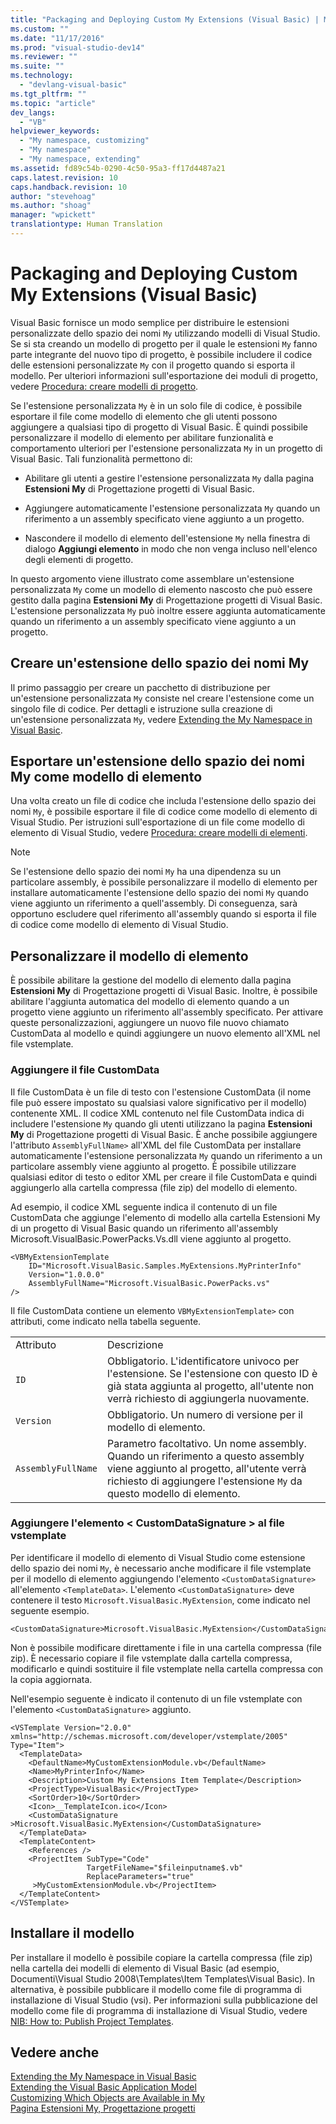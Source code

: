 ```yaml
---
title: "Packaging and Deploying Custom My Extensions (Visual Basic) | Microsoft Docs"
ms.custom: ""
ms.date: "11/17/2016"
ms.prod: "visual-studio-dev14"
ms.reviewer: ""
ms.suite: ""
ms.technology: 
  - "devlang-visual-basic"
ms.tgt_pltfrm: ""
ms.topic: "article"
dev_langs: 
  - "VB"
helpviewer_keywords: 
  - "My namespace, customizing"
  - "My namespace"
  - "My namespace, extending"
ms.assetid: fd89c54b-0290-4c50-95a3-ff17d4487a21
caps.latest.revision: 10
caps.handback.revision: 10
author: "stevehoag"
ms.author: "shoag"
manager: "wpickett"
translationtype: Human Translation
---
```

# Packaging and Deploying Custom My Extensions (Visual Basic)
Visual Basic fornisce un modo semplice per distribuire le estensioni personalizzate dello spazio dei nomi `My` utilizzando modelli di Visual Studio.  Se si sta creando un modello di progetto per il quale le estensioni `My` fanno parte integrante del nuovo tipo di progetto, è possibile includere il codice delle estensioni personalizzate `My` con il progetto quando si esporta il modello.  Per ulteriori informazioni sull'esportazione dei moduli di progetto, vedere [Procedura: creare modelli di progetto](../Topic/How%20to:%20Create%20Project%20Templates.md).  
  
 Se l'estensione personalizzata `My` è in un solo file di codice, è possibile esportare il file come modello di elemento che gli utenti possono aggiungere a qualsiasi tipo di progetto di Visual Basic.  È quindi possibile personalizzare il modello di elemento per abilitare funzionalità e comportamento ulteriori per l'estensione personalizzata `My` in un progetto di Visual Basic.  Tali funzionalità permettono di:  
  
-   Abilitare gli utenti a gestire l'estensione personalizzata `My` dalla pagina **Estensioni My** di Progettazione progetti di Visual Basic.  
  
-   Aggiungere automaticamente l'estensione personalizzata `My` quando un riferimento a un assembly specificato viene aggiunto a un progetto.  
  
-   Nascondere il modello di elemento dell'estensione `My` nella finestra di dialogo **Aggiungi elemento** in modo che non venga incluso nell'elenco degli elementi di progetto.  
  
 In questo argomento viene illustrato come assemblare un'estensione personalizzata `My` come un modello di elemento nascosto che può essere gestito dalla pagina **Estensioni My** di Progettazione progetti di Visual Basic.  L'estensione personalizzata `My` può inoltre essere aggiunta automaticamente quando un riferimento a un assembly specificato viene aggiunto a un progetto.  
  
## Creare un'estensione dello spazio dei nomi My  
 Il primo passaggio per creare un pacchetto di distribuzione per un'estensione personalizzata `My` consiste nel creare l'estensione come un singolo file di codice.  Per dettagli e istruzione sulla creazione di un'estensione personalizzata `My`, vedere [Extending the My Namespace in Visual Basic](../../../visual-basic/developing-apps/customizing-extending-my/extending-the-my-namespace.md).  
  
## Esportare un'estensione dello spazio dei nomi My come modello di elemento  
 Una volta creato un file di codice che includa l'estensione dello spazio dei nomi `My`, è possibile esportare il file di codice come modello di elemento di Visual Studio.  Per istruzioni sull'esportazione di un file come modello di elemento di Visual Studio, vedere [Procedura: creare modelli di elementi](../Topic/How%20to:%20Create%20Item%20Templates.md).  
  
> [!NOTE]
>  Se l'estensione dello spazio dei nomi `My` ha una dipendenza su un particolare assembly, è possibile personalizzare il modello di elemento per installare automaticamente l'estensione dello spazio dei nomi `My` quando viene aggiunto un riferimento a quell'assembly.  Di conseguenza, sarà opportuno escludere quel riferimento all'assembly quando si esporta il file di codice come modello di elemento di Visual Studio.  
  
## Personalizzare il modello di elemento  
 È possibile abilitare la gestione del modello di elemento dalla pagina **Estensioni My** di Progettazione progetti di Visual Basic.  Inoltre, è possibile abilitare l'aggiunta automatica del modello di elemento quando a un progetto viene aggiunto un riferimento all'assembly specificato.  Per attivare queste personalizzazioni, aggiungere un nuovo file nuovo chiamato CustomData al modello e quindi aggiungere un nuovo elemento all'XML nel file vstemplate.  
  
### Aggiungere il file CustomData  
 Il file CustomData è un file di testo con l'estensione CustomData \(il nome file può essere impostato su qualsiasi valore significativo per il modello\) contenente XML.  Il codice XML contenuto nel file CustomData indica di includere l'estensione `My` quando gli utenti utilizzano la pagina **Estensioni My** di Progettazione progetti di Visual Basic.  È anche possibile aggiungere l'attributo `AssemblyFullName>` all'XML del file CustomData  per installare automaticamente l'estensione personalizzata `My` quando un riferimento a un particolare assembly viene aggiunto al progetto.  È possibile utilizzare qualsiasi editor di testo o editor XML per creare il file CustomData e quindi aggiungerlo alla cartella compressa \(file zip\) del modello di elemento.  
  
 Ad esempio, il codice XML seguente indica il contenuto di un file CustomData che aggiunge l'elemento di modello alla cartella Estensioni My di un progetto di Visual Basic quando un riferimento all'assembly Microsoft.VisualBasic.PowerPacks.Vs.dll viene aggiunto al progetto.  
  
```  
<VBMyExtensionTemplate   
    ID="Microsoft.VisualBasic.Samples.MyExtensions.MyPrinterInfo"   
    Version="1.0.0.0"  
    AssemblyFullName="Microsoft.VisualBasic.PowerPacks.vs"  
/>  
```  
  
 Il file CustomData contiene un elemento `VBMyExtensionTemplate>` con attributi, come indicato nella tabella seguente.  
  
|||  
|-|-|  
|Attributo|Descrizione|  
|`ID`|Obbligatorio.  L'identificatore univoco per l'estensione.  Se l'estensione con questo ID è già stata aggiunta al progetto, all'utente non verrà richiesto di aggiungerla nuovamente.|  
|`Version`|Obbligatorio.  Un numero di versione per il modello di elemento.|  
|`AssemblyFullName`|Parametro facoltativo.  Un nome assembly.  Quando un riferimento a questo assembly viene aggiunto al progetto, all'utente verrà richiesto di aggiungere l'estensione `My` da questo modello di elemento.|  
  
### Aggiungere l'elemento \< CustomDataSignature \> al file vstemplate  
 Per identificare il modello di elemento di Visual Studio come estensione dello spazio dei nomi `My`, è necessario anche modificare il file vstemplate per il modello di elemento  aggiungendo l'elemento `<CustomDataSignature>` all'elemento `<TemplateData>`.  L'elemento `<CustomDataSignature>` deve contenere il testo `Microsoft.VisualBasic.MyExtension`, come indicato nel seguente esempio.  
  
```  
<CustomDataSignature>Microsoft.VisualBasic.MyExtension</CustomDataSignature>  
```  
  
 Non è possibile modificare direttamente i file in una cartella compressa \(file zip\).  È necessario copiare il file vstemplate dalla cartella compressa, modificarlo e quindi sostituire il file vstemplate nella cartella compressa con la copia aggiornata.  
  
 Nell'esempio seguente è indicato il contenuto di un file vstemplate con l'elemento `<CustomDataSignature>` aggiunto.  
  
```  
<VSTemplate Version="2.0.0" xmlns="http://schemas.microsoft.com/developer/vstemplate/2005" Type="Item">  
  <TemplateData>  
    <DefaultName>MyCustomExtensionModule.vb</DefaultName>  
    <Name>MyPrinterInfo</Name>  
    <Description>Custom My Extensions Item Template</Description>  
    <ProjectType>VisualBasic</ProjectType>  
    <SortOrder>10</SortOrder>  
    <Icon>__TemplateIcon.ico</Icon>  
    <CustomDataSignature       >Microsoft.VisualBasic.MyExtension</CustomDataSignature>  
  </TemplateData>  
  <TemplateContent>  
    <References />  
    <ProjectItem SubType="Code"   
                 TargetFileName="$fileinputname$.vb"  
                 ReplaceParameters="true"  
     >MyCustomExtensionModule.vb</ProjectItem>  
  </TemplateContent>  
</VSTemplate>  
```  
  
## Installare il modello  
 Per installare il modello è possibile copiare la cartella compressa \(file zip\) nella cartella dei modelli di elemento di Visual Basic \(ad esempio, Documenti\\Visual Studio 2008\\Templates\\Item Templates\\Visual Basic\).  In alternativa, è possibile pubblicare il modello come file di programma di installazione di Visual Studio \(vsi\).  Per informazioni sulla pubblicazione del modello come file di programma di installazione di Visual Studio, vedere [NIB: How to: Publish Project Templates](http://msdn.microsoft.com/it-it/b9087f58-64e9-4767-bf54-e3bf40d63b20).  
  
## Vedere anche  
 [Extending the My Namespace in Visual Basic](../../../visual-basic/developing-apps/customizing-extending-my/extending-the-my-namespace.md)   
 [Extending the Visual Basic Application Model](../../../visual-basic/developing-apps/customizing-extending-my/extending-the-visual-basic-application-model.md)   
 [Customizing Which Objects are Available in My](../../../visual-basic/developing-apps/customizing-extending-my/customizing-which-objects-are-available-in-my.md)   
 [Pagina Estensioni My, Progettazione progetti](/visual-studio/ide/reference/my-extensions-page-project-designer-visual-basic)